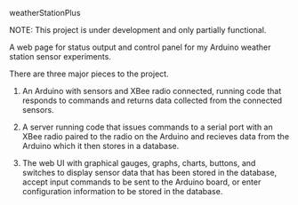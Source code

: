 weatherStationPlus

NOTE: This project is under development and only partially functional.

A web page for status output and control panel for my Arduino weather station sensor experiments. 

There are three major pieces to the project.

1. An Arduino with sensors and XBee radio connected, running code that responds to commands and returns data collected from the connected sensors.

2. A server running code that issues commands to a serial port with an XBee radio paired to the radio on the Arduino and recieves data from
   the Arduino which it then stores in a database.

3. The web UI with graphical gauges, graphs, charts, buttons, and switches to display sensor data that has been stored in the database, 
   accept input commands to be sent to the Arduino board, or enter configuration information to be stored in the database.
   
   
